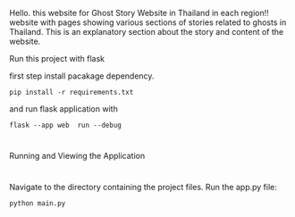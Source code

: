 Hello. this website for Ghost Story Website in Thailand in each region!!
website with pages showing various sections of stories related to ghosts in Thailand. This is an explanatory section about the story and content of the website.

Run this project with flask

first step install pacakage dependency.

```
pip install -r requirements.txt
```

and run flask application with
```
flask --app web  run --debug
```
#
Running and Viewing the Application
#
Navigate to the directory containing the project files.
Run the app.py file:
```
python main.py
```